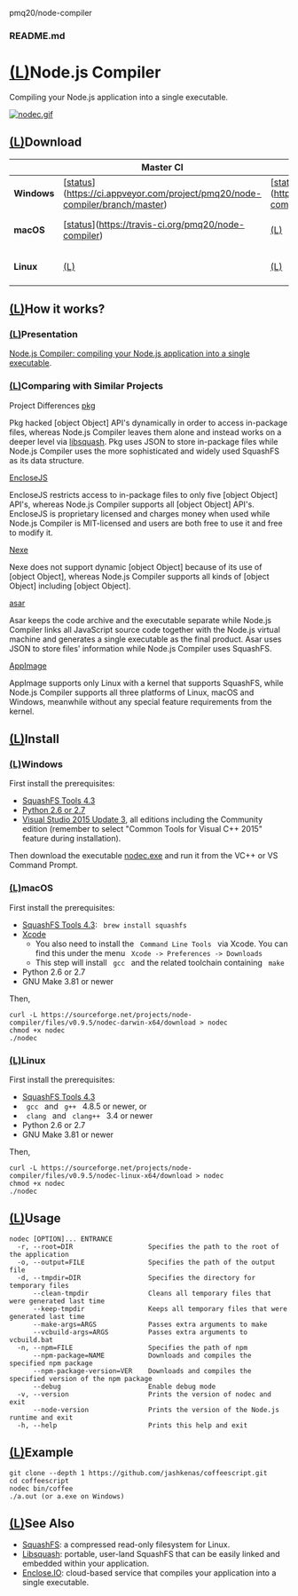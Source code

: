 pmq20/node-compiler

###    README.md

# [(L)](https://github.com/pmq20/node-compiler#nodejs-compiler)Node.js Compiler

Compiling your Node.js application into a single executable.

[![nodec.gif](../_resources/d84c571e161269340dd93d4c8c5d6424.gif)](https://github.com/pmq20/node-compiler/raw/master/nodec.gif)

## [(L)](https://github.com/pmq20/node-compiler#download)Download

|     | Master CI | [RAM Test](https://github.com/pmq20/node-compiler-ram) | [Black‑box Test](https://github.com/pmq20/node-compiler-blbt) | Latest Stable |
| --- | --- | --- | --- | --- |
| **Windows** | [[status](../_resources/905b560a6c3db4b662f364c1f45ac6cf.bin)](https://ci.appveyor.com/project/pmq20/node-compiler/branch/master) | [[status](../_resources/19dd3b51b968d01daad1ab1436552192.bin)](https://ci.appveyor.com/project/pmq20/node-compiler-ram/branch/master) | [[status](../_resources/905b560a6c3db4b662f364c1f45ac6cf.bin)](https://ci.appveyor.com/project/pmq20/node-compiler-blbt) | https://sourceforge.net/projects/node-compiler/files/v0.9.5/nodec.exe/download |
| **macOS** | [[status](../_resources/af3359b6a330e8be6d21e0274c77bc30.bin)](https://travis-ci.org/pmq20/node-compiler) | [(L)](https://travis-ci.org/pmq20/node-compiler-ram) | [(L)](https://travis-ci.org/pmq20/node-compiler-blbt) | https://sourceforge.net/projects/node-compiler/files/v0.9.5/nodec-darwin-x64/download |
| **Linux** | [(L)](https://travis-ci.org/pmq20/node-compiler) | [(L)](https://travis-ci.org/pmq20/node-compiler-ram) | [(L)](https://travis-ci.org/pmq20/node-compiler-blbt) | https://sourceforge.net/projects/node-compiler/files/v0.9.5/nodec-linux-x64/download |

## [(L)](https://github.com/pmq20/node-compiler#how-it-works)How it works?

### [(L)](https://github.com/pmq20/node-compiler#presentation)Presentation

[Node.js Compiler: compiling your Node.js application into a single executable](https://speakerdeck.com/pmq20/node-dot-js-compiler-compiling-your-node-dot-js-application-into-a-single-executable).

### [(L)](https://github.com/pmq20/node-compiler#comparing-with-similar-projects)Comparing with Similar Projects

Project
Differences
[pkg](https://github.com/zeit/pkg)

Pkg hacked [object Object] API's dynamically in order to access in-package files, whereas Node.js Compiler leaves them alone and instead works on a deeper level via [libsquash](https://github.com/pmq20/libsquash). Pkg uses JSON to store in-package files while Node.js Compiler uses the more sophisticated and widely used SquashFS as its data structure.

[EncloseJS](http://enclosejs.com/)

EncloseJS restricts access to in-package files to only five [object Object] API's, whereas Node.js Compiler supports all [object Object] API's. EncloseJS is proprietary licensed and charges money when used while Node.js Compiler is MIT-licensed and users are both free to use it and free to modify it.

[Nexe](https://github.com/nexe/nexe)

Nexe does not support dynamic [object Object] because of its use of [object Object], whereas Node.js Compiler supports all kinds of [object Object] including [object Object].

[asar](https://github.com/electron/asar)

Asar keeps the code archive and the executable separate while Node.js Compiler links all JavaScript source code together with the Node.js virtual machine and generates a single executable as the final product. Asar uses JSON to store files' information while Node.js Compiler uses SquashFS.

[AppImage](http://appimage.org/)

AppImage supports only Linux with a kernel that supports SquashFS, while Node.js Compiler supports all three platforms of Linux, macOS and Windows, meanwhile without any special feature requirements from the kernel.

## [(L)](https://github.com/pmq20/node-compiler#install)Install

### [(L)](https://github.com/pmq20/node-compiler#windows)Windows

First install the prerequisites:

- [SquashFS Tools 4.3](https://github.com/pmq20/squashfuse/files/691217/sqfs43-win32.zip)
- [Python 2.6 or 2.7](https://www.python.org/downloads/)
- [Visual Studio 2015 Update 3](https://www.visualstudio.com/), all editions including the Community edition (remember to select "Common Tools for Visual C++ 2015" feature during installation).

Then download the executable [nodec.exe](https://sourceforge.net/projects/node-compiler/files/v0.9.5/nodec.exe/download) and run it from the VC++ or VS Command Prompt.

### [(L)](https://github.com/pmq20/node-compiler#macos)macOS

First install the prerequisites:

- [SquashFS Tools 4.3](http://squashfs.sourceforge.net/): ` brew install squashfs `
- [Xcode](https://developer.apple.com/xcode/download/)
    - You also need to install the ` Command Line Tools ` via Xcode. You can find this under the menu ` Xcode -> Preferences -> Downloads `
    - This step will install ` gcc ` and the related toolchain containing ` make `
- Python 2.6 or 2.7
- GNU Make 3.81 or newer

Then,

	curl -L https://sourceforge.net/projects/node-compiler/files/v0.9.5/nodec-darwin-x64/download > nodec
	chmod +x nodec
	./nodec

### [(L)](https://github.com/pmq20/node-compiler#linux)Linux

First install the prerequisites:

- [SquashFS Tools 4.3](http://squashfs.sourceforge.net/)
- ` gcc ` and ` g++ ` 4.8.5 or newer, or
- ` clang ` and ` clang++ ` 3.4 or newer
- Python 2.6 or 2.7
- GNU Make 3.81 or newer

Then,

	curl -L https://sourceforge.net/projects/node-compiler/files/v0.9.5/nodec-linux-x64/download > nodec
	chmod +x nodec
	./nodec

## [(L)](https://github.com/pmq20/node-compiler#usage)Usage

	nodec [OPTION]... ENTRANCE
	  -r, --root=DIR                   Specifies the path to the root of the application
	  -o, --output=FILE                Specifies the path of the output file
	  -d, --tmpdir=DIR                 Specifies the directory for temporary files
	      --clean-tmpdir               Cleans all temporary files that were generated last time
	      --keep-tmpdir                Keeps all temporary files that were generated last time
	      --make-args=ARGS             Passes extra arguments to make
	      --vcbuild-args=ARGS          Passes extra arguments to vcbuild.bat
	  -n, --npm=FILE                   Specifies the path of npm
	      --npm-package=NAME           Downloads and compiles the specified npm package
	      --npm-package-version=VER    Downloads and compiles the specified version of the npm package
	      --debug                      Enable debug mode
	  -v, --version                    Prints the version of nodec and exit
	      --node-version               Prints the version of the Node.js runtime and exit
	  -h, --help                       Prints this help and exit

## [(L)](https://github.com/pmq20/node-compiler#example)Example

	git clone --depth 1 https://github.com/jashkenas/coffeescript.git
	cd coffeescript
	nodec bin/coffee
	./a.out (or a.exe on Windows)

## [(L)](https://github.com/pmq20/node-compiler#see-also)See Also

- [SquashFS](http://squashfs.sourceforge.net/): a compressed read-only filesystem for Linux.
- [Libsquash](https://github.com/pmq20/libsquash): portable, user-land SquashFS that can be easily linked and embedded within your application.
- [Enclose.IO](http://enclose.io/): cloud-based service that compiles your application into a single executable.